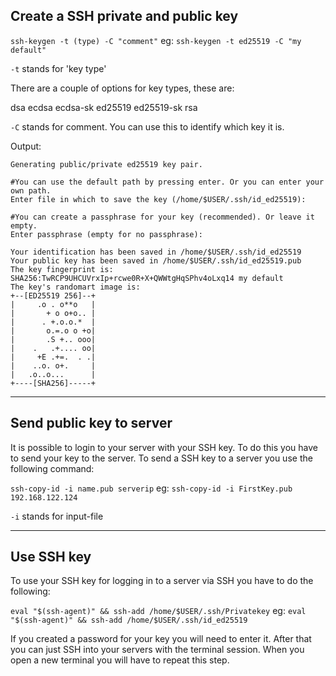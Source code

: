 ## Create a SSH private and public key
`ssh-keygen -t (type) -C "comment"`
eg: `ssh-keygen -t ed25519 -C "my default"`

`-t`  stands for 'key type'

There are a couple of options for key types, these are:

dsa 
ecdsa
ecdsa-sk
ed25519 
ed25519-sk
rsa

`-C`  stands for comment. You can use this to identify which key it is.

Output:

```shelloutput
Generating public/private ed25519 key pair.

#You can use the default path by pressing enter. Or you can enter your own path.
Enter file in which to save the key (/home/$USER/.ssh/id_ed25519):

#You can create a passphrase for your key (recommended). Or leave it empty.
Enter passphrase (empty for no passphrase):

Your identification has been saved in /home/$USER/.ssh/id_ed25519
Your public key has been saved in /home/$USER/.ssh/id_ed25519.pub
The key fingerprint is:
SHA256:TwRCP9UHCUVrxIp+rcwe0R+X+QWWtgHqSPhv4oLxq14 my default
The key's randomart image is:
+--[ED25519 256]--+
|     .o . o**o   |
|       + o o+o.. |
|      . +.o.o.*  |
|       o.=.o o +o|
|       .S +.. ooo|
|    .   .+.... oo|
|     +E .+=.  . .|
|    ..o. o+.     |
|   .o..o...      |
+----[SHA256]-----+
```

----

## Send public key to server
It is possible to login to your server with your SSH key. To do this you have to send your key to the server. To send a SSH key to a server you use the following command:

`ssh-copy-id -i name.pub serverip`
eg: `ssh-copy-id -i FirstKey.pub 192.168.122.124`

`-i`  stands for input-file

----

## Use SSH key
To use your SSH key for logging in to a server via SSH you have to do the following:

`eval "$(ssh-agent)" && ssh-add /home/$USER/.ssh/Privatekey`
eg: `eval "$(ssh-agent)" && ssh-add /home/$USER/.ssh/id_ed25519`

If you created a password for your key you will need to enter it. After that you can just SSH into your servers with the terminal session. When you open a new terminal you will have to repeat this step.